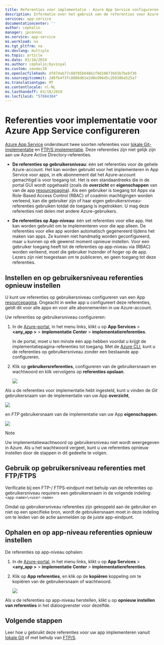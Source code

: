 ```yaml
---
title: Referenties voor implementatie - Azure App Service configureren | Microsoft Docs
description: Informatie over het gebruik van de referenties voor Azure App Service-implementatie.
services: app-service
documentationcenter: ''
author: cephalin
manager: jpconnoc
ms.service: app-service
ms.workload: na
ms.tgt_pltfrm: na
ms.devlang: multiple
ms.topic: article
ms.date: 03/10/2019
ms.author: cephalin;byvinyal
ms.custom: seodec18
ms.openlocfilehash: df874ab77c88f05b048b1f9d10873943b7bebf36
ms.sourcegitcommit: 2d0fb4f3fc8086d61e2d8e506d5c2b930ba525a7
ms.translationtype: MT
ms.contentlocale: nl-NL
ms.lasthandoff: 03/18/2019
ms.locfileid: "57884384"
---
```

# <a name="configure-deployment-credentials-for-azure-app-service"></a>Referenties voor implementatie voor Azure App Service configureren
[Azure App Service](https://go.microsoft.com/fwlink/?LinkId=529714) ondersteunt twee soorten referenties voor [lokale Git-implementatie](deploy-local-git.md) en [FTP/S implementatie](deploy-ftp.md). Deze referenties zijn niet gelijk zijn aan uw Azure Active Directory-referenties.

* **De referenties op gebruikersniveau**: één set referenties voor de gehele Azure-account. Het kan worden gebruikt voor het implementeren in App Service voor apps, in elk abonnement dat het Azure-account gemachtigd is voor toegang tot. Het is een standaardreeks die in de portal GUI wordt opgehaald (zoals de **overzicht** en **eigenschappen** van van de app [resourcepagina](../azure-resource-manager/manage-resources-portal.md#manage-resources)). Als een gebruiker is toegang tot Apps via Role-Based Access Control (RBAC) of coadmin machtigingen worden verleend, kan die gebruiker zijn of haar eigen gebruikersniveau-referenties gebruiken totdat de toegang is ingetrokken. U mag deze referenties niet delen met andere Azure-gebruikers.

* **De referenties op App-niveau**: één set referenties voor elke app. Het kan worden gebruikt om te implementeren voor die app alleen. De referenties voor elke app worden automatisch gegenereerd tijdens het maken van apps. Ze kunnen niet handmatig worden geconfigureerd, maar u kunnen op elk gewenst moment opnieuw instellen. Voor een gebruiker toegang heeft tot de referenties op app-niveau via (RBAC) worden verleend, moet die gebruiker Inzender of hoger op de app. Lezers zijn niet toegestaan om te publiceren, en geen toegang tot deze referenties.

## <a name="userscope"></a>Instellen en op gebruikersniveau referenties opnieuw instellen

U kunt uw referenties op gebruikersniveau configureren van een App [resourcepagina](../azure-resource-manager/manage-resources-portal.md#manage-resources). Ongeacht in welke app u configureert deze referenties, geldt dit voor alle apps en voor alle abonnementen in uw Azure-account. 

Uw referenties op gebruikersniveau configureren:

1. In de [Azure-portal](https://portal.azure.com), in het menu links, klikt u op **App Services** > **&lt;any_app >** > **implementatie Center** > **implementatiereferenties**.

    In de portal, moet u ten minste één app hebben voordat u krijgt de implementatiepagina-referenties tot toegang. Met de [Azure CLI](/cli/azure/webapp/deployment/user?view=azure-cli-latest#az-webapp-deployment-user-set), kunt u de referenties op gebruikersniveau zonder een bestaande app configureren.

2. Klik op **gebruikersreferenties**, configureren van de gebruikersnaam en wachtwoord en klik vervolgens op **referenties opslaan**.

    ![](./media/app-service-deployment-credentials/deployment_credentials_configure.png)

Als u de referenties voor implementatie hebt ingesteld, kunt u vinden de *Git* gebruikersnaam van de implementatie van uw App **overzicht**,

![](./media/app-service-deployment-credentials/deployment_credentials_overview.png)

en *FTP* gebruikersnaam van de implementatie van uw App **eigenschappen**.

![](./media/app-service-deployment-credentials/deployment_credentials_properties.png)

> [!NOTE]
> Uw implementatiewachtwoord op gebruikersniveau niet wordt weergegeven in Azure. Als u het wachtwoord vergeet, kunt u uw referenties opnieuw instellen door de stappen in dit gedeelte te volgen.
>
>  

## <a name="use-user-level-credentials-with-ftpftps"></a>Gebruik op gebruikersniveau referenties met FTP/FTPS

Verificatie bij een FTP-/ FTPS-eindpunt met behulp van de referenties op gebruikersniveau requirers een gebruikersnaam in de volgende indeling: `<app-name>\<user-name>`

Omdat op gebruikersniveau referenties zijn gekoppeld aan de gebruiker en niet op een specifieke bron, wordt de gebruikersnaam moet in deze indeling om te leiden van de actie aanmelden op de juiste app-eindpunt.

## <a name="appscope"></a>Ophalen en op app-niveau referenties opnieuw instellen
De referenties op app-niveau ophalen:

1. In de [Azure-portal](https://portal.azure.com), in het menu links, klikt u op **App Services** > **&lt;any_app >** > **implementatie Center** > **implementatiereferenties**.

2. Klik op **App referenties**, en klik op de **kopiëren** koppeling om te kopiëren van de gebruikersnaam of wachtwoord.

    ![](./media/app-service-deployment-credentials/deployment_credentials_app_level.png)

Als u de referenties op app-niveau herstellen, klikt u op **opnieuw instellen van referenties** in het dialoogvenster voor dezelfde.

## <a name="next-steps"></a>Volgende stappen

Leer hoe u gebruikt deze referenties voor uw app implementeren vanuit [lokale Git](deploy-local-git.md) of met behulp van [FTP/S](deploy-ftp.md).
